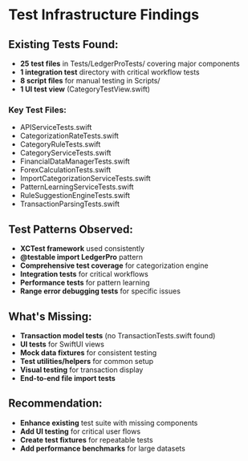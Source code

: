 # Test Infrastructure Findings

## Existing Tests Found:
- **25 test files** in Tests/LedgerProTests/ covering major components
- **1 integration test** directory with critical workflow tests
- **8 script files** for manual testing in Scripts/
- **1 UI test view** (CategoryTestView.swift)

### Key Test Files:
- APIServiceTests.swift
- CategorizationRateTests.swift  
- CategoryRuleTests.swift
- CategoryServiceTests.swift
- FinancialDataManagerTests.swift
- ForexCalculationTests.swift
- ImportCategorizationServiceTests.swift
- PatternLearningServiceTests.swift
- RuleSuggestionEngineTests.swift
- TransactionParsingTests.swift

## Test Patterns Observed:
- **XCTest framework** used consistently
- **@testable import LedgerPro** pattern
- **Comprehensive test coverage** for categorization engine
- **Integration tests** for critical workflows
- **Performance tests** for pattern learning
- **Range error debugging tests** for specific issues

## What's Missing:
- **Transaction model tests** (no TransactionTests.swift found)
- **UI tests** for SwiftUI views
- **Mock data fixtures** for consistent testing
- **Test utilities/helpers** for common setup
- **Visual testing** for transaction display
- **End-to-end file import tests**

## Recommendation:
- **Enhance existing** test suite with missing components
- **Add UI testing** for critical user flows
- **Create test fixtures** for repeatable tests
- **Add performance benchmarks** for large datasets